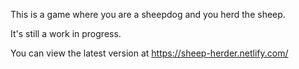 This is a game where you are a sheepdog and you herd the sheep.

It's still a work in progress.

You can view the latest version at https://sheep-herder.netlify.com/
